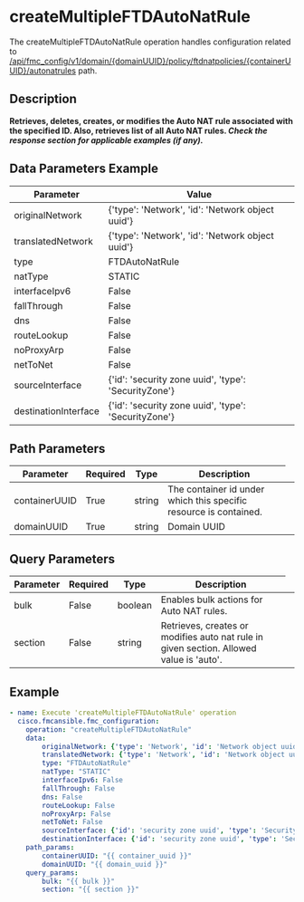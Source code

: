 # createMultipleFTDAutoNatRule

The createMultipleFTDAutoNatRule operation handles configuration related to [/api/fmc_config/v1/domain/{domainUUID}/policy/ftdnatpolicies/{containerUUID}/autonatrules](/paths//api/fmc_config/v1/domain/{domain_uuid}/policy/ftdnatpolicies/{container_uuid}/autonatrules.md) path.&nbsp;
## Description
**Retrieves, deletes, creates, or modifies the Auto NAT rule associated with the specified ID. Also, retrieves list of all Auto NAT rules. _Check the response section for applicable examples (if any)._**

## Data Parameters Example
| Parameter | Value |
| --------- | -------- |
| originalNetwork | {'type': 'Network', 'id': 'Network object uuid'} |
| translatedNetwork | {'type': 'Network', 'id': 'Network object uuid'} |
| type | FTDAutoNatRule |
| natType | STATIC |
| interfaceIpv6 | False |
| fallThrough | False |
| dns | False |
| routeLookup | False |
| noProxyArp | False |
| netToNet | False |
| sourceInterface | {'id': 'security zone uuid', 'type': 'SecurityZone'} |
| destinationInterface | {'id': 'security zone uuid', 'type': 'SecurityZone'} |

## Path Parameters
| Parameter | Required | Type | Description |
| --------- | -------- | ---- | ----------- |
| containerUUID | True | string <td colspan=3> The container id under which this specific resource is contained. |
| domainUUID | True | string <td colspan=3> Domain UUID |

## Query Parameters
| Parameter | Required | Type | Description |
| --------- | -------- | ---- | ----------- |
| bulk | False | boolean <td colspan=3> Enables bulk actions for Auto NAT rules. |
| section | False | string <td colspan=3> Retrieves, creates or modifies auto nat rule in given section. Allowed value is 'auto'. |

## Example
```yaml
- name: Execute 'createMultipleFTDAutoNatRule' operation
  cisco.fmcansible.fmc_configuration:
    operation: "createMultipleFTDAutoNatRule"
    data:
        originalNetwork: {'type': 'Network', 'id': 'Network object uuid'}
        translatedNetwork: {'type': 'Network', 'id': 'Network object uuid'}
        type: "FTDAutoNatRule"
        natType: "STATIC"
        interfaceIpv6: False
        fallThrough: False
        dns: False
        routeLookup: False
        noProxyArp: False
        netToNet: False
        sourceInterface: {'id': 'security zone uuid', 'type': 'SecurityZone'}
        destinationInterface: {'id': 'security zone uuid', 'type': 'SecurityZone'}
    path_params:
        containerUUID: "{{ container_uuid }}"
        domainUUID: "{{ domain_uuid }}"
    query_params:
        bulk: "{{ bulk }}"
        section: "{{ section }}"

```